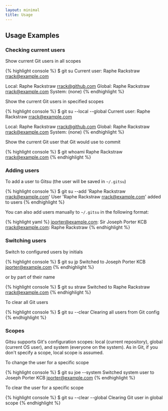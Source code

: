 ```yaml
---
layout: minimal
title: Usage
---
```

## Usage Examples

### Checking current users

Show current Git users in all scopes

{% highlight console %}
$ git su
Current user: Raphe Rackstraw <rrack@example.com>

Local: Raphe Rackstraw <rrack@github.com>
Global: Raphe Rackstraw <rrack@example.com>
System: (none)
{% endhighlight %}

Show the current Git users in specified scopes

{% highlight console %}
$ git su --local --global
Current user: Raphe Rackstraw <rrack@example.com>

Local: Raphe Rackstraw <rrack@github.com>
Global: Raphe Rackstraw <rrack@example.com>
System: (none)
{% endhighlight %}

Show the current Git user that Git would use to commit

{% highlight console %}
$ git whoami
Raphe Rackstraw <rrack@example.com>
{% endhighlight %}

### Adding users

To add a user to Gitsu (the user will be saved in `~/.gitsu`)

{% highlight console %}
$ git su --add 'Raphe Rackstraw <rrack@example.com>'
User 'Raphe Rackstraw <rrack@example.com>' added to users
{% endhighlight %}

You can also add users manually to `~/.gitsu` in the following format:

{% highlight yaml %}
jporter@example.com: Sir Joseph Porter KCB 
rrack@example.com: Raphe Rackstraw
{% endhighlight %}

### Switching users

Switch to configured users by initials

{% highlight console %}
$ git su jp
Switched to Joseph Porter KCB <jporter@example.com>
{% endhighlight %}

or by part of their name

{% highlight console %}
$ git su straw
Switched to Raphe Rackstraw <rrack@example.com>
{% endhighlight %}

To clear all Git users

{% highlight console %}
$ git su --clear
Clearing all users from Git config
{% endhighlight %}

### Scopes

Gitsu supports Git's configuration scopes: local (current repository), 
global (current OS user), and system (everyone on the system). As in Git, if you 
don't specify a scope, local scope is assumed.

To change the user for a specific scope

{% highlight console %}
$ git su joe --system
Switched system user to Joseph Porter KCB <jporter@example.com>
{% endhighlight %}

To clear the user for a specific scope

{% highlight console %}
$ git su --clear --global
Clearing Git user in global scope
{% endhighlight %}
